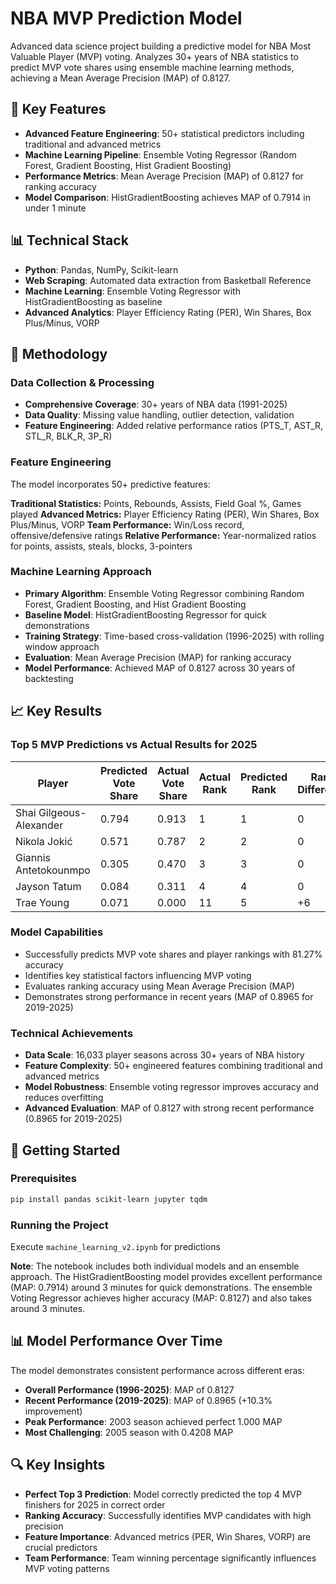 # NBA MVP Prediction Model

Advanced data science project building a predictive model for NBA Most Valuable Player (MVP) voting. Analyzes 30+ years of NBA statistics to predict MVP vote shares using ensemble machine learning methods, achieving a Mean Average Precision (MAP) of 0.8127.

## 🎯 Key Features

- **Advanced Feature Engineering**: 50+ statistical predictors including traditional and advanced metrics
- **Machine Learning Pipeline**: Ensemble Voting Regressor (Random Forest, Gradient Boosting, Hist Gradient Boosting)
- **Performance Metrics**: Mean Average Precision (MAP) of 0.8127 for ranking accuracy
- **Model Comparison**: HistGradientBoosting achieves MAP of 0.7914 in under 1 minute

## 📊 Technical Stack

- **Python**: Pandas, NumPy, Scikit-learn
- **Web Scraping**: Automated data extraction from Basketball Reference
- **Machine Learning**: Ensemble Voting Regressor with HistGradientBoosting as baseline
- **Advanced Analytics**: Player Efficiency Rating (PER), Win Shares, Box Plus/Minus, VORP

## 🔬 Methodology

### Data Collection & Processing
- **Comprehensive Coverage**: 30+ years of NBA data (1991-2025)
- **Data Quality**: Missing value handling, outlier detection, validation
- **Feature Engineering**: Added relative performance ratios (PTS_T, AST_R, STL_R, BLK_R, 3P_R)

### Feature Engineering
The model incorporates 50+ predictive features:

**Traditional Statistics:** Points, Rebounds, Assists, Field Goal %, Games played
**Advanced Metrics:** Player Efficiency Rating (PER), Win Shares, Box Plus/Minus, VORP
**Team Performance:** Win/Loss record, offensive/defensive ratings
**Relative Performance:** Year-normalized ratios for points, assists, steals, blocks, 3-pointers

### Machine Learning Approach
- **Primary Algorithm**: Ensemble Voting Regressor combining Random Forest, Gradient Boosting, and Hist Gradient Boosting
- **Baseline Model**: HistGradientBoosting Regressor for quick demonstrations
- **Training Strategy**: Time-based cross-validation (1996-2025) with rolling window approach
- **Evaluation**: Mean Average Precision (MAP) for ranking accuracy
- **Model Performance**: Achieved MAP of 0.8127 across 30 years of backtesting

## 📈 Key Results
### Top 5 MVP Predictions vs Actual Results for 2025

| Player | Predicted Vote Share | Actual Vote Share | Actual Rank | Predicted Rank | Rank Difference |
|--------|---------------------|-------------------|-------------|----------------|-----------------|
| Shai Gilgeous-Alexander | 0.794 | 0.913 | 1 | 1 | 0 |
| Nikola Jokić | 0.571 | 0.787 | 2 | 2 | 0 |
| Giannis Antetokounmpo | 0.305 | 0.470 | 3 | 3 | 0 |
| Jayson Tatum | 0.084 | 0.311 | 4 | 4 | 0 |
| Trae Young | 0.071 | 0.000 | 11 | 5 | +6 |

### Model Capabilities
- Successfully predicts MVP vote shares and player rankings with 81.27% accuracy
- Identifies key statistical factors influencing MVP voting
- Evaluates ranking accuracy using Mean Average Precision (MAP)
- Demonstrates strong performance in recent years (MAP of 0.8965 for 2019-2025)

### Technical Achievements
- **Data Scale**: 16,033 player seasons across 30+ years of NBA history
- **Feature Complexity**: 50+ engineered features combining traditional and advanced metrics
- **Model Robustness**: Ensemble voting regressor improves accuracy and reduces overfitting
- **Advanced Evaluation**: MAP of 0.8127 with strong recent performance (0.8965 for 2019-2025)

## 🚀 Getting Started

### Prerequisites
```bash
pip install pandas scikit-learn jupyter tqdm
```

### Running the Project
Execute `machine_learning_v2.ipynb` for predictions

**Note**: The notebook includes both individual models and an ensemble approach. 
The HistGradientBoosting model provides excellent performance (MAP: 0.7914) around 3
 minutes for quick demonstrations. The ensemble Voting Regressor 
achieves higher accuracy (MAP: 0.8127) and also takes around 3 minutes.

## 📊 Model Performance Over Time

The model demonstrates consistent performance across different eras:
- **Overall Performance (1996-2025)**: MAP of 0.8127
- **Recent Performance (2019-2025)**: MAP of 0.8965 (+10.3% improvement)
- **Peak Performance**: 2003 season achieved perfect 1.000 MAP
- **Most Challenging**: 2005 season with 0.4208 MAP

## 🔍 Key Insights

- **Perfect Top 3 Prediction**: Model correctly predicted the top 4 MVP finishers for 2025 in correct order
- **Ranking Accuracy**: Successfully identifies MVP candidates with high precision
- **Feature Importance**: Advanced metrics (PER, Win Shares, VORP) are crucial predictors
- **Team Performance**: Team winning percentage significantly influences MVP voting patterns
